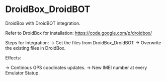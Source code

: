 # DroidBox_DroidBOT
DroidBox with DroidBOT integration.

Refer to DroidBox for installation: https://code.google.com/p/droidbox/

Steps for Integration:
-> Get the files from DroidBox_DroidBOT
-> Overwrite the existing files in DroidBox.

Effects:

-> Continous GPS coodinates updates.
-> New IMEI number at every Emulator Statup.

